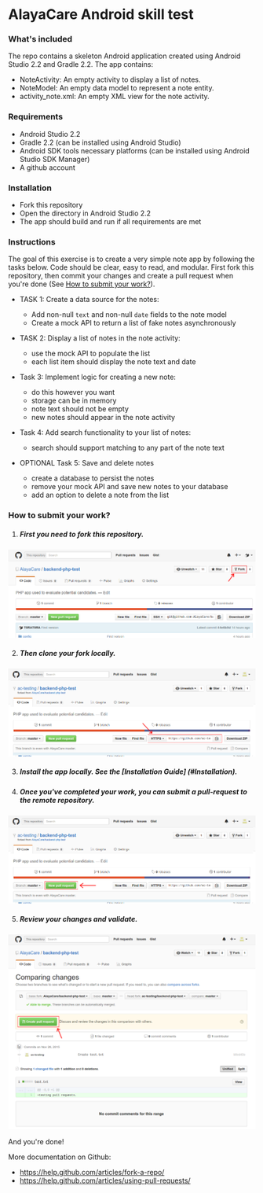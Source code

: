 AlayaCare Android skill test
=============================


### What's included
The repo contains a skeleton Android application created using Android Studio 2.2 and Gradle 2.2. The app contains:
* NoteActivity: An empty activity to display a list of notes. 
* NoteModel: An empty data model to represent a note entity. 
* activity_note.xml: An empty XML view for the note activity. 

### Requirements
* Android Studio 2.2
* Gradle 2.2 (can be installed using Android Studio)
* Android SDK tools necessary platforms (can be installed using Android Studio SDK Manager)
* A github account

### Installation
* Fork this repository
* Open the directory in Android Studio 2.2
* The app should build and run if all requirements are met

### Instructions
The goal of this exercise is to create a very simple note app by following the tasks below. 
Code should be clear, easy to read, and modular. 
First fork this repository, then commit your changes and create a pull request when you're done (See [How to submit your work?](#how-to-submit-your-work)).

* TASK 1: Create a data source for the notes:
  * Add non-null `text` and non-null `date` fields to the note model
  * Create a mock API to return a list of fake notes asynchronously

* TASK 2: Display a list of notes in the note activity:
  * use the mock API to populate the list
  * each list item should display the note text and date

* Task 3: Implement logic for creating a new note:
  * do this however you want
  * storage can be in memory 
  * note text should not be empty
  * new notes should appear in the note activity

* Task 4: Add search functionality to your list of notes:
  * search should support matching to any part of the note text

* OPTIONAL Task 5: Save and delete notes
  * create a database to persist the notes
  * remove your mock API and save new notes to your database
  * add an option to delete a note from the list


### How to submit your work?

1. ##### First you need to fork this repository.
![Forking a repo](/web/img/fork.png?raw=true "Forking a repo")

2. ##### Then clone your fork locally.
![Cloning a repo](/web/img/clone.png?raw=true "Cloning a repo")

3. ##### Install the app locally. See the [Installation Guide] (#Installation).

4. ##### Once you've completed your work, you can submit a pull-request to the remote repository.
![ a Pull Request](/web/img/pull-request.png?raw=true "Creating a Pull Request")

5. ##### Review your changes and validate.
![Validating a Pull Request](/web/img/pull-request-review.png?raw=true "Validating a Pull Request")



And you're done!


More documentation on Github:
* https://help.github.com/articles/fork-a-repo/
* https://help.github.com/articles/using-pull-requests/

